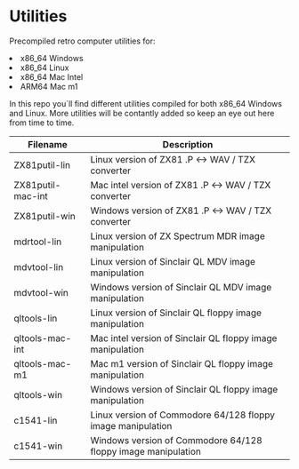 # Utilities
Precompiled retro computer utilities for:

<li>x86_64 Windows
<li>x86_64 Linux
<li>x86_64 Mac Intel
<li>ARM64 Mac m1

In this repo you´ll find different utilities compiled for both x86_64 Windows and Linux. More utilities will be contantly added so keep an eye out here from time to time.

| Filename  | Description |
| ------------- | ------------- |
| ZX81putil-lin | Linux version of ZX81 .P <-> WAV / TZX converter |
| ZX81putil-mac-int | Mac intel version of ZX81 .P <-> WAV / TZX converter |
| ZX81putil-win | Windows version of ZX81 .P <-> WAV / TZX converter |
| mdrtool-lin | Linux version of ZX Spectrum MDR image manipulation |
| mdvtool-lin | Linux version of Sinclair QL MDV image manipulation |
| mdvtool-win | Windows version of Sinclair QL MDV image manipulation |
| qltools-lin | Linux version of Sinclair QL floppy image manipulation |
| qltools-mac-int | Mac intel version of Sinclair QL floppy image manipulation |
| qltools-mac-m1 | Mac m1 version of Sinclair QL floppy image manipulation |
| qltools-win | Windows version of Sinclair QL floppy image manipulation |
| c1541-lin | Linux version of Commodore 64/128 floppy image manipulation |
| c1541-win | Windows version of Commodore 64/128 floppy image manipulation |

